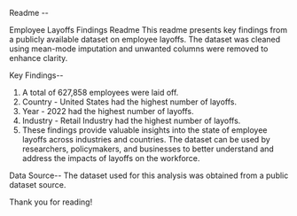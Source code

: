 Readme -- 

Employee Layoffs Findings Readme
This readme presents key findings from a publicly available dataset on employee layoffs. The dataset was cleaned using mean-mode imputation and unwanted columns were removed to enhance clarity.

Key Findings--
1) A total of 627,858 employees were laid off.
2) Country - United States had the highest number of layoffs.
3) Year - 2022 had the highest number of layoffs.
4) Industry - Retail Industry had the highest number of layoffs.
5) These findings provide valuable insights into the state of employee layoffs across industries and countries. The dataset can be used by researchers, policymakers, and businesses to better understand and address the impacts of layoffs on the workforce.

Data Source--
The dataset used for this analysis was obtained from a public dataset source.

Thank you for reading!
